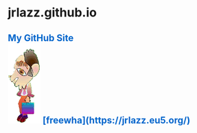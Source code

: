 # jrlazz.github.io
<h2 style="color:#06c;">My GitHub Site<br>
<img src="ag_baboy.gif">
 [freewha](https://jrlazz.eu5.org/)
